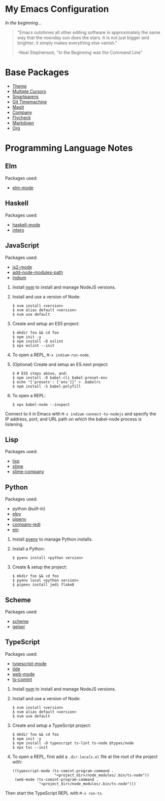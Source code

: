 # My Emacs Configuration

*In the beginning...*

> "Emacs outshines all other editing software in approximately the
> same way that the noonday sun does the stars.  It is not just bigger
> and brighter; it simply makes everything else vanish."
>
> -Neal Stephenson, "In the Beginning was the Command Line"

# Base Packages

* [Theme](https://github.com/purcell/color-theme-sanityinc-tomorrow)
* [Multiple Cursors](https://github.com/magnars/multiple-cursors.el)
* [Smartparens](https://github.com/Fuco1/smartparens)
* [Git Timemachine](https://gitlab.com/pidu/git-timemachine)
* [Magit](https://magit.vc/)
* [Company](https://company-mode.github.io/)
* [Flycheck](http://www.flycheck.org/en/latest/)
* [Markdown](https://github.com/jrblevin/markdown-mode/tree/b6de08a0f8517509ca2a08b0f9351c63eed4737d)
* [Org](https://orgmode.org/)

# Programming Language Notes

## Elm

Packages used:

* [elm-mode](https://github.com/jcollard/elm-mode)

## Haskell

Packages used:

* [haskell-mode](https://github.com/haskell/haskell-mode)
* [intero](https://commercialhaskell.github.io/intero/)

## JavaScript

Packages used:

* [js2-mode](https://github.com/mooz/js2-mode/)
* [add-node-modules-path](https://github.com/codesuki/add-node-modules-path)
* [indium](https://indium.readthedocs.io/en/latest/index.html)

1. Install [nvm](https://github.com/creationix/nvm) to install and manage NodeJS versions.

2. Install and use a version of Node:

    ```
    $ nvm install <version>
    $ nvm alias default <version>
    $ nvm use default
    ```

3. Create and setup an ES5 project:

    ```
    $ mkdir foo && cd foo
    $ npm init -y
    $ npm install -D eslint
    $ npx eslint --init
    ```

4. To open a REPL, `M-x indium-run-node`.

5. (Optional) Create and setup an ES.next project:

    ```
    $ # ES5 steps above, and:
    $ npm install -D babel-cli babel-preset-env
    $ echo "{'presets': ['env']}" > .babelrc
    $ npm install -S babel-polyfill
    ```

6. To open a REPL:

    ```
    $ npx babel-node --inspect
    ```

Connect to it in Emacs with `M-x indium-connect-to-nodejs` and specify
the IP address, port, and URL path on which the babel-node process is
listening.

## Lisp

Packages used:

* [lisp](*built-in*)
* [slime](https://common-lisp.net/project/slime/)
* [slime-company](https://github.com/anwyn/slime-company)

## Python

Packages used:

* python (*built-in*)
* [elpy](https://elpy.readthedocs.io/en/latest/index.html)
* [pipenv](https://github.com/pwalsh/pipenv.el)
* [company-jedi](https://github.com/syohex/emacs-company-jedi)
* [ein](http://millejoh.github.io/emacs-ipython-notebook/)

1. Install [pyenv](https://github.com/pyenv/pyenv) to manage Python installs.

2. Install a Python:

    ```
    $ pyenv install <python version>
    ```

3. Create & setup the project:

    ```
    $ mkdir foo && cd foo
    $ pyenv local <python version>
    $ pipenv install jedi flake8
    ```

## Scheme

Packages used:

* [scheme](*built-in*)
* [geiser](http://www.nongnu.org/geiser/)

## TypeScript

Packages used:

* [typescript-mode](https://github.com/ananthakumaran/typescript.el)
* [tide](https://github.com/ananthakumaran/tide)
* [web-mode](http://web-mode.org/)
* [ts-comint](https://github.com/josteink/ts-comint)

1. Install [nvm](https://github.com/creationix/nvm) to install and manage NodeJS versions.

2. Install and use a version of Node:

    ```
    $ nvm install <version>
    $ nvm alias default <version>
    $ nvm use default
    ```

3. Create and setup a TypeScript project:

    ```
    $ mkdir foo && cd foo
    $ npm init -y
    $ npm install -D typescript ts-lint ts-node @types/node
    $ npx tsc --init
    ```

4. To open a REPL, first add a `.dir-locals.el` file at the root of
the project with:

    ```
    ((typescript-mode (ts-comint-program-command .
                       "<project_dir>/node_modules/.bin/ts-node"))
     (web-mode (ts-comint-program-command .
                "<project_dir>/node_modules/.bin/ts-node")))
    ```

Then start the TypeScript REPL with `M-x run-ts`.
